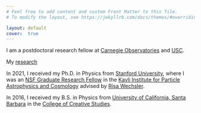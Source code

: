 ```yaml
---
# Feel free to add content and custom Front Matter to this file.
# To modify the layout, see https://jekyllrb.com/docs/themes/#overriding-theme-defaults

layout: default
cover:  true
---
```


I am a postdoctoral research fellow at [Carnegie Observatories](https://obs.carnegiescience.edu/) and [USC](https://dornsife.usc.edu/physics/).

My [research](./research.markdown)

In 2021, I received my Ph.D. in Physics from [Stanford University](https://physics.stanford.edu/), where I was an [NSF Graduate Research Fellow](https://www.nsfgrfp.org/) in the [Kavli Institute for Particle Astrophysics and Cosmology](https://kipac.stanford.edu/) advised by [Risa Wechsler](https://www.risawechsler.com/).

In 2016, I received my B.S. in Physics from [University of California, Santa Barbara](https://www.physics.ucsb.edu/) in the [College of Creative Studies](https://www.ccs.ucsb.edu/).